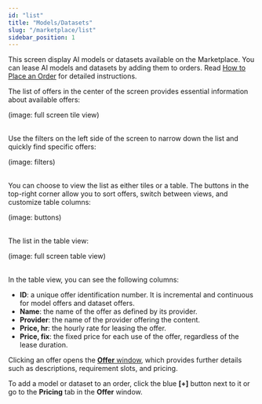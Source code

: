 ```yaml
---
id: "list"
title: "Models/Datasets"
slug: "/marketplace/list"
sidebar_position: 1
---
```


This screen display AI models or datasets available on the Marketplace. You can lease AI models and datasets by adding them to orders. Read [How to Place an Order](/marketplace/guides/place-order) for detailed instructions.

The list of offers in the center of the screen provides essential information about available offers:

(image: full screen tile view)
<br/>
<br/>

Use the filters on the left side of the screen to narrow down the list and quickly find specific offers:

(image: filters)
<br/>
<br/>

You can choose to view the list as either tiles or a table. The buttons in the top-right corner allow you to sort offers, switch between views, and customize table columns:

(image: buttons)
<br/>
<br/>

The list in the table view:

(image: full screen table view)
<br/>
<br/>

In the table view, you can see the following columns:

- **ID**: a unique offer identification number. It is incremental and continuous for model offers and dataset offers.
- **Name**: the name of the offer as defined by its provider.
- **Provider**: the name of the provider offering the content.
- **Price, hr**: the hourly rate for leasing the offer.
- **Price, fix**: the fixed price for each use of the offer, regardless of the lease duration.

Clicking an offer opens the [**Offer** window](/marketplace/marketplace/offer), which provides further details such as descriptions, requirement slots, and pricing.

To add a model or dataset to an order, click the blue **[+]** button next to it or go to the **Pricing** tab in the **Offer** window.